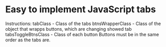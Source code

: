 # Easy to implement JavaScript tabs
Instructions:
  tabClass - Class of the tabs
  btnsWrapperClass - Class of the object that wrapps buttons, which are changing showed tab
  tabsToggleBtnsClass - Class of each button
Buttons must be in the same order as the tabs are.
